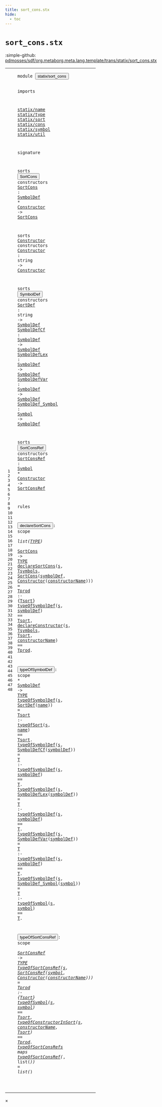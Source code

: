 ```yaml
---
title: sort_cons.stx
hide:
  - toc
---
```


# `sort_cons.stx`

:simple-github: [pdmosses/sdf/org.metaborg.meta.lang.template/trans/statix/sort_cons.stx]

[pdmosses/sdf/org.metaborg.meta.lang.template/trans/statix/sort_cons.stx]: https://github.com/pdmosses/sdf/blob/master/org.metaborg.meta.lang.template/trans/statix/sort_cons.stx "The source file on GitHub"

<div class="stx"><table class="highlighttable"><tbody><tr><td class="linenos"><div class="linenodiv"><pre><span></span>1
2
3
4
5
6
7
8
9
10
11
12
13
14
15
16
17
18
19
20
21
22
23
24
25
26
27
28
29
30
31
32
33
34
35
36
37
38
39
40
41
42
43
44
45
46
47
48
</pre></div></td>
<td class="code"><pre><code><span class="keyword">module</span> <button class="modal-open" id="statix/sort_cons_0_7" title="Multi-file references" data-urls="../main.stx/#statix/sort_cons_17_3 ../production.stx/#statix/sort_cons_7_3 ../section/priority.stx/#statix/sort_cons_7_3 ../section/syntax.stx/#statix/sort_cons_9_3 ../section/template.stx/#statix/sort_cons_8_3"><span class="token sort_Id">statix/sort_cons</span></button>

<span class="keyword">imports</span>

  <a href="../name.stx/#statix/name_0_7" id="statix/name_4_2" title="Defined at ../name.stx line 1"><span class="token sort_Id">statix/name</span></a>
  <a href="../type.stx/#statix/type_0_7" id="statix/type_5_2" title="Defined at ../type.stx line 1"><span class="token sort_Id">statix/type</span></a>
  <a href="../sort.stx/#statix/sort_0_7" id="statix/sort_6_2" title="Defined at ../sort.stx line 1"><span class="token sort_Id">statix/sort</span></a>
  <a href="../cons.stx/#statix/cons_0_7" id="statix/cons_7_2" title="Defined at ../cons.stx line 1"><span class="token sort_Id">statix/cons</span></a>
  <a href="../symbol.stx/#statix/symbol_0_7" id="statix/symbol_8_2" title="Defined at ../symbol.stx line 1"><span class="token sort_Id">statix/symbol</span></a>
  <a href="../util.stx/#statix/util_0_7" id="statix/util_9_2" title="Defined at ../util.stx line 1"><span class="token sort_Id">statix/util</span></a>

<span class="keyword">signature</span>

  <span class="keyword">sorts</span> <span class="cons_SortDecl"><button class="modal-open" id="SortCons_13_8" title="Multi-file references" data-urls="#SortCons_15_43 ../section/syntax.stx/#SortCons_37_29 ../section/template.stx/#SortCons_20_34"><span class="token sort_Id">SortCons</span></button></span> <span class="keyword">constructors</span>
    <span class="cons_OpDecl"><a href="#SortCons_32_31" id="SortCons_14_4" title="Referenced at line 33"><span class="token sort_Id">SortCons</span></a> <span class="operator">:</span> <span class="cons_SimpleSort"><a href="#SymbolDef_19_8" id="SymbolDef_14_15" title="Defined at line 20"><span class="token sort_Id">SymbolDef</span></a></span> <span class="operator">*</span> <span class="cons_SimpleSort"><a href="#Constructor_16_8" id="Constructor_14_27" title="Defined at line 17"><span class="token sort_Id">Constructor</span></a></span> <span class="operator">-&gt;</span> <span class="cons_SimpleSort"><a href="#SortCons_13_8" id="SortCons_14_42" title="Defined at line 14"><span class="token sort_Id">SortCons</span></a></span></span>

  <span class="keyword">sorts</span> <span class="cons_SortDecl"><a href="#Constructor_14_27" id="Constructor_16_8" title="Referenced at line 15, 18, 28"><span class="token sort_Id">Constructor</span></a></span> <span class="keyword">constructors</span>
    <span class="cons_OpDecl"><a href="#Constructor_32_51" id="Constructor_17_4" title="Referenced at line 33, 45"><span class="token sort_Id">Constructor</span></a> <span class="operator">:</span> <span class="cons_StringSort">string</span> <span class="operator">-&gt;</span> <span class="cons_SimpleSort"><a href="#Constructor_16_8" id="Constructor_17_28" title="Defined at line 17"><span class="token sort_Id">Constructor</span></a></span></span>

  <span class="keyword">sorts</span> <span class="cons_SortDecl"><button class="modal-open" id="SymbolDef_19_8" title="Multi-file references" data-urls="#SymbolDef_15_16 ../production.stx/#SymbolDef_11_46 ../section/syntax.stx/#SymbolDef_36_29 ../section/template.stx/#SymbolDef_19_34"><span class="token sort_Id">SymbolDef</span></button></span> <span class="keyword">constructors</span>
    <span class="cons_OpDecl"><a href="#SortDef_37_21" id="SortDef_20_4" title="Referenced at line 38"><span class="token sort_Id">SortDef</span></a>          <span class="operator">:</span> <span class="cons_StringSort">string</span>    <span class="operator">-&gt;</span> <span class="cons_SimpleSort"><a href="#SymbolDef_19_8" id="SymbolDef_20_36" title="Defined at line 20"><span class="token sort_Id">SymbolDef</span></a></span></span>
    <span class="cons_OpDecl"><a href="#SymbolDefCf_38_21" id="SymbolDefCf_21_4" title="Referenced at line 39"><span class="token sort_Id">SymbolDefCf</span></a>      <span class="operator">:</span> <span class="cons_SimpleSort"><a href="#SymbolDef_19_8" id="SymbolDef_21_23" title="Defined at line 20"><span class="token sort_Id">SymbolDef</span></a></span> <span class="operator">-&gt;</span> <span class="cons_SimpleSort"><a href="#SymbolDef_19_8" id="SymbolDef_21_36" title="Defined at line 20"><span class="token sort_Id">SymbolDef</span></a></span></span>
    <span class="cons_OpDecl"><a href="#SymbolDefLex_39_21" id="SymbolDefLex_22_4" title="Referenced at line 40"><span class="token sort_Id">SymbolDefLex</span></a>     <span class="operator">:</span> <span class="cons_SimpleSort"><a href="#SymbolDef_19_8" id="SymbolDef_22_23" title="Defined at line 20"><span class="token sort_Id">SymbolDef</span></a></span> <span class="operator">-&gt;</span> <span class="cons_SimpleSort"><a href="#SymbolDef_19_8" id="SymbolDef_22_36" title="Defined at line 20"><span class="token sort_Id">SymbolDef</span></a></span></span>
    <span class="cons_OpDecl"><a href="#SymbolDefVar_40_21" id="SymbolDefVar_23_4" title="Referenced at line 41"><span class="token sort_Id">SymbolDefVar</span></a>     <span class="operator">:</span> <span class="cons_SimpleSort"><a href="#SymbolDef_19_8" id="SymbolDef_23_23" title="Defined at line 20"><span class="token sort_Id">SymbolDef</span></a></span> <span class="operator">-&gt;</span> <span class="cons_SimpleSort"><a href="#SymbolDef_19_8" id="SymbolDef_23_36" title="Defined at line 20"><span class="token sort_Id">SymbolDef</span></a></span></span>
    <span class="cons_OpDecl"><a href="#SymbolDef_Symbol_41_21" id="SymbolDef_Symbol_24_4" title="Referenced at line 42"><span class="token sort_Id">SymbolDef_Symbol</span></a> <span class="operator">:</span> <span class="cons_SimpleSort"><a href="../symbol.stx/#Symbol_10_8" id="Symbol_24_23" title="Defined at ../symbol.stx line 11"><span class="token sort_Id">Symbol</span></a></span>    <span class="operator">-&gt;</span> <span class="cons_SimpleSort"><a href="#SymbolDef_19_8" id="SymbolDef_24_36" title="Defined at line 20"><span class="token sort_Id">SymbolDef</span></a></span></span>

  <span class="keyword">sorts</span> <span class="cons_SortDecl"><button class="modal-open" id="SortConsRef_26_8" title="Multi-file references" data-urls="#SortConsRef_28_43 ../section/priority.stx/#SortConsRef_26_22"><span class="token sort_Id">SortConsRef</span></button></span> <span class="keyword">constructors</span>
    <span class="cons_OpDecl"><a href="#SortConsRef_44_23" id="SortConsRef_27_4" title="Referenced at line 45"><span class="token sort_Id">SortConsRef</span></a> <span class="operator">:</span> <span class="cons_SimpleSort"><a href="../symbol.stx/#Symbol_10_8" id="Symbol_27_18" title="Defined at ../symbol.stx line 11"><span class="token sort_Id">Symbol</span></a></span> <span class="operator">*</span> <span class="cons_SimpleSort"><a href="#Constructor_16_8" id="Constructor_27_27" title="Defined at line 17"><span class="token sort_Id">Constructor</span></a></span> <span class="operator">-&gt;</span> <span class="cons_SimpleSort"><a href="#SortConsRef_26_8" id="SortConsRef_27_42" title="Defined at line 27"><span class="token sort_Id">SortConsRef</span></a></span></span>

<span class="keyword">rules</span>

  <button class="modal-open" id="declareSortCons_31_2" title="Multi-file references" data-urls="#declareSortCons_33_3 ../section/syntax.stx/#declareSortCons_78_5 ../section/template.stx/#declareSortCons_57_5"><span class="token sort_Id">declareSortCons</span></button><span class="operator">:</span> <span class="cons_ScopeSort">scope</span> <span class="operator">*</span> <span class="keyword">list</span><span class="operator">(</span><span class="cons_SimpleSort"><a href="../type.stx/#TYPE_4_8" id="TYPE_31_32" title="Defined at ../type.stx line 5"><span class="token sort_Id">TYPE</span></a></span><span class="operator">)</span> <span class="operator">*</span> <span class="cons_SimpleSort"><a href="#SortCons_13_8" id="SortCons_31_40" title="Defined at line 14"><span class="token sort_Id">SortCons</span></a></span> <span class="operator">-&gt;</span> <span class="cons_SimpleSort"><a href="../type.stx/#TYPE_4_8" id="TYPE_31_52" title="Defined at ../type.stx line 5"><span class="token sort_Id">TYPE</span></a></span>
  <a href="#declareSortCons_31_2" id="declareSortCons_32_2" title="Defined at line 32"><span class="token sort_Id">declareSortCons</span></a><span class="operator">(</span><span class="cons_Var"><a href="#s_33_20" id="s_32_18" title="Referenced at line 34, 35"><span class="token sort_Id">s</span></a></span><span class="operator">,</span> <span class="cons_Var"><a href="#Tsymbols_34_26" id="Tsymbols_32_21" title="Referenced at line 35"><span class="token sort_Id">Tsymbols</span></a></span><span class="operator">,</span> <span class="cons_Op"><a href="#SortCons_14_4" id="SortCons_32_31" title="Defined at line 15"><span class="token sort_Id">SortCons</span></a><span class="operator">(</span><span class="cons_Var"><a href="#symbolDef_33_23" id="symbolDef_32_40" title="Referenced at line 34"><span class="token sort_Id">symbolDef</span></a></span><span class="operator">,</span> <span class="cons_Op"><a href="#Constructor_17_4" id="Constructor_32_51" title="Defined at line 18"><span class="token sort_Id">Constructor</span></a><span class="operator">(</span><span class="cons_Var"><a href="#constructorName_34_43" id="constructorName_32_63" title="Referenced at line 35"><span class="token sort_Id">constructorName</span></a></span>)</span>)</span><span class="operator">)</span> <span class="operator">=</span> <span class="cons_Var"><a href="#Tprod_34_63" id="Tprod_32_84" title="Referenced at line 35"><span class="token sort_Id">Tprod</span></a></span> <span class="operator">:-</span> <span class="operator">{</span><span class="cons_Var"><a href="#Tsort_33_37" id="Tsort_32_94" title="Referenced at line 34, 35"><span class="token sort_Id">Tsort</span></a></span><span class="operator">}</span>
    <a href="#typeOfSymbolDef_36_2" id="typeOfSymbolDef_33_4" title="Defined at line 37"><span class="token sort_Id">typeOfSymbolDef</span></a><span class="operator">(</span><span class="cons_Var"><a href="#s_32_18" id="s_33_20" title="Defined at line 33"><span class="token sort_Id">s</span></a></span><span class="operator">,</span> <span class="cons_Var"><a href="#symbolDef_32_40" id="symbolDef_33_23" title="Defined at line 33"><span class="token sort_Id">symbolDef</span></a></span><span class="operator">)</span> <span class="operator">==</span> <span class="cons_Var"><a href="#Tsort_32_94" id="Tsort_33_37" title="Defined at line 33"><span class="token sort_Id">Tsort</span></a></span><span class="operator">,</span>
    <a href="../cons.stx/#declareConstructor_10_2" id="declareConstructor_34_4" title="Defined at ../cons.stx line 11"><span class="token sort_Id">declareConstructor</span></a><span class="operator">(</span><span class="cons_Var"><a href="#s_32_18" id="s_34_23" title="Defined at line 33"><span class="token sort_Id">s</span></a></span><span class="operator">,</span> <span class="cons_Var"><a href="#Tsymbols_32_21" id="Tsymbols_34_26" title="Defined at line 33"><span class="token sort_Id">Tsymbols</span></a></span><span class="operator">,</span> <span class="cons_Var"><a href="#Tsort_32_94" id="Tsort_34_36" title="Defined at line 33"><span class="token sort_Id">Tsort</span></a></span><span class="operator">,</span> <span class="cons_Var"><a href="#constructorName_32_63" id="constructorName_34_43" title="Defined at line 33"><span class="token sort_Id">constructorName</span></a></span><span class="operator">)</span> <span class="operator">==</span> <span class="cons_Var"><a href="#Tprod_32_84" id="Tprod_34_63" title="Defined at line 33"><span class="token sort_Id">Tprod</span></a></span><span class="operator">.</span>

  <button class="modal-open" id="typeOfSymbolDef_36_2" title="Multi-file references" data-urls="#typeOfSymbolDef_34_5 ../section/syntax.stx/#typeOfSymbolDef_71_5 ../section/template.stx/#typeOfSymbolDef_50_5"><span class="token sort_Id">typeOfSymbolDef</span></button><span class="operator">:</span> <span class="cons_ScopeSort">scope</span> <span class="operator">*</span> <span class="cons_SimpleSort"><a href="#SymbolDef_19_8" id="SymbolDef_36_27" title="Defined at line 20"><span class="token sort_Id">SymbolDef</span></a></span> <span class="operator">-&gt;</span> <span class="cons_SimpleSort"><a href="../type.stx/#TYPE_4_8" id="TYPE_36_40" title="Defined at ../type.stx line 5"><span class="token sort_Id">TYPE</span></a></span>
  <a href="#typeOfSymbolDef_36_2" id="typeOfSymbolDef_37_2" title="Defined at line 37"><span class="token sort_Id">typeOfSymbolDef</span></a><span class="operator">(</span><span class="cons_Var"><a href="#s_37_69" id="s_37_18" title="Referenced at line 38"><span class="token sort_Id">s</span></a></span><span class="operator">,</span> <span class="cons_Op"><a href="#SortDef_20_4" id="SortDef_37_21" title="Defined at line 21"><span class="token sort_Id">SortDef</span></a><span class="operator">(</span><span class="cons_Var"><a href="#name_37_72" id="name_37_29" title="Referenced at line 38"><span class="token sort_Id">name</span></a></span>)</span><span class="operator">)</span>            <span class="operator">=</span> <span class="cons_Var"><a href="#Tsort_37_91" id="Tsort_37_49" title="Referenced at line 38"><span class="token sort_Id">Tsort</span></a></span> <span class="operator">:-</span> <a href="../sort.stx/#typeOfSort_27_2" id="typeOfSort_37_58" title="Defined at ../sort.stx line 28"><span class="token sort_Id">typeOfSort</span></a><span class="operator">(</span><span class="cons_Var"><a href="#s_37_18" id="s_37_69" title="Defined at line 38"><span class="token sort_Id">s</span></a></span><span class="operator">,</span> <span class="cons_Var"><a href="#name_37_29" id="name_37_72" title="Defined at line 38"><span class="token sort_Id">name</span></a></span><span class="operator">)</span>           <span class="operator">==</span> <span class="cons_Var"><a href="#Tsort_37_49" id="Tsort_37_91" title="Defined at line 38"><span class="token sort_Id">Tsort</span></a></span><span class="operator">.</span>
  <a href="#typeOfSymbolDef_36_2" id="typeOfSymbolDef_38_2" title="Defined at line 37"><span class="token sort_Id">typeOfSymbolDef</span></a><span class="operator">(</span><span class="cons_Var"><a href="#s_38_74" id="s_38_18" title="Referenced at line 39"><span class="token sort_Id">s</span></a></span><span class="operator">,</span> <span class="cons_Op"><a href="#SymbolDefCf_21_4" id="SymbolDefCf_38_21" title="Defined at line 22"><span class="token sort_Id">SymbolDefCf</span></a><span class="operator">(</span><span class="cons_Var"><a href="#symbolDef_38_77" id="symbolDef_38_33" title="Referenced at line 39"><span class="token sort_Id">symbolDef</span></a></span>)</span><span class="operator">)</span>   <span class="operator">=</span> <span class="cons_Var"><a href="#T_38_91" id="T_38_49" title="Referenced at line 39"><span class="token sort_Id">T</span></a></span>     <span class="operator">:-</span> <a href="#typeOfSymbolDef_36_2" id="typeOfSymbolDef_38_58" title="Defined at line 37"><span class="token sort_Id">typeOfSymbolDef</span></a><span class="operator">(</span><span class="cons_Var"><a href="#s_38_18" id="s_38_74" title="Defined at line 39"><span class="token sort_Id">s</span></a></span><span class="operator">,</span> <span class="cons_Var"><a href="#symbolDef_38_33" id="symbolDef_38_77" title="Defined at line 39"><span class="token sort_Id">symbolDef</span></a></span><span class="operator">)</span> <span class="operator">==</span> <span class="cons_Var"><a href="#T_38_49" id="T_38_91" title="Defined at line 39"><span class="token sort_Id">T</span></a></span><span class="operator">.</span>
  <a href="#typeOfSymbolDef_36_2" id="typeOfSymbolDef_39_2" title="Defined at line 37"><span class="token sort_Id">typeOfSymbolDef</span></a><span class="operator">(</span><span class="cons_Var"><a href="#s_39_74" id="s_39_18" title="Referenced at line 40"><span class="token sort_Id">s</span></a></span><span class="operator">,</span> <span class="cons_Op"><a href="#SymbolDefLex_22_4" id="SymbolDefLex_39_21" title="Defined at line 23"><span class="token sort_Id">SymbolDefLex</span></a><span class="operator">(</span><span class="cons_Var"><a href="#symbolDef_39_77" id="symbolDef_39_34" title="Referenced at line 40"><span class="token sort_Id">symbolDef</span></a></span>)</span><span class="operator">)</span>  <span class="operator">=</span> <span class="cons_Var"><a href="#T_39_91" id="T_39_49" title="Referenced at line 40"><span class="token sort_Id">T</span></a></span>     <span class="operator">:-</span> <a href="#typeOfSymbolDef_36_2" id="typeOfSymbolDef_39_58" title="Defined at line 37"><span class="token sort_Id">typeOfSymbolDef</span></a><span class="operator">(</span><span class="cons_Var"><a href="#s_39_18" id="s_39_74" title="Defined at line 40"><span class="token sort_Id">s</span></a></span><span class="operator">,</span> <span class="cons_Var"><a href="#symbolDef_39_34" id="symbolDef_39_77" title="Defined at line 40"><span class="token sort_Id">symbolDef</span></a></span><span class="operator">)</span> <span class="operator">==</span> <span class="cons_Var"><a href="#T_39_49" id="T_39_91" title="Defined at line 40"><span class="token sort_Id">T</span></a></span><span class="operator">.</span>
  <a href="#typeOfSymbolDef_36_2" id="typeOfSymbolDef_40_2" title="Defined at line 37"><span class="token sort_Id">typeOfSymbolDef</span></a><span class="operator">(</span><span class="cons_Var"><a href="#s_40_74" id="s_40_18" title="Referenced at line 41"><span class="token sort_Id">s</span></a></span><span class="operator">,</span> <span class="cons_Op"><a href="#SymbolDefVar_23_4" id="SymbolDefVar_40_21" title="Defined at line 24"><span class="token sort_Id">SymbolDefVar</span></a><span class="operator">(</span><span class="cons_Var"><a href="#symbolDef_40_77" id="symbolDef_40_34" title="Referenced at line 41"><span class="token sort_Id">symbolDef</span></a></span>)</span><span class="operator">)</span>  <span class="operator">=</span> <span class="cons_Var"><a href="#T_40_91" id="T_40_49" title="Referenced at line 41"><span class="token sort_Id">T</span></a></span>     <span class="operator">:-</span> <a href="#typeOfSymbolDef_36_2" id="typeOfSymbolDef_40_58" title="Defined at line 37"><span class="token sort_Id">typeOfSymbolDef</span></a><span class="operator">(</span><span class="cons_Var"><a href="#s_40_18" id="s_40_74" title="Defined at line 41"><span class="token sort_Id">s</span></a></span><span class="operator">,</span> <span class="cons_Var"><a href="#symbolDef_40_34" id="symbolDef_40_77" title="Defined at line 41"><span class="token sort_Id">symbolDef</span></a></span><span class="operator">)</span> <span class="operator">==</span> <span class="cons_Var"><a href="#T_40_49" id="T_40_91" title="Defined at line 41"><span class="token sort_Id">T</span></a></span><span class="operator">.</span>
  <a href="#typeOfSymbolDef_36_2" id="typeOfSymbolDef_41_2" title="Defined at line 37"><span class="token sort_Id">typeOfSymbolDef</span></a><span class="operator">(</span><span class="cons_Var"><a href="#s_41_71" id="s_41_18" title="Referenced at line 42"><span class="token sort_Id">s</span></a></span><span class="operator">,</span> <span class="cons_Op"><a href="#SymbolDef_Symbol_24_4" id="SymbolDef_Symbol_41_21" title="Defined at line 25"><span class="token sort_Id">SymbolDef_Symbol</span></a><span class="operator">(</span><span class="cons_Var"><a href="#symbol_41_74" id="symbol_41_38" title="Referenced at line 42"><span class="token sort_Id">symbol</span></a></span>)</span><span class="operator">)</span> <span class="operator">=</span> <span class="cons_Var"><a href="#T_41_91" id="T_41_49" title="Referenced at line 42"><span class="token sort_Id">T</span></a></span>     <span class="operator">:-</span> <a href="../symbol.stx/#typeOfSymbol_35_2" id="typeOfSymbol_41_58" title="Defined at ../symbol.stx line 36"><span class="token sort_Id">typeOfSymbol</span></a><span class="operator">(</span><span class="cons_Var"><a href="#s_41_18" id="s_41_71" title="Defined at line 42"><span class="token sort_Id">s</span></a></span><span class="operator">,</span> <span class="cons_Var"><a href="#symbol_41_38" id="symbol_41_74" title="Defined at line 42"><span class="token sort_Id">symbol</span></a></span><span class="operator">)</span>       <span class="operator">==</span> <span class="cons_Var"><a href="#T_41_49" id="T_41_91" title="Defined at line 42"><span class="token sort_Id">T</span></a></span><span class="operator">.</span>

  <button class="modal-open" id="typeOfSortConsRef_43_2" title="Multi-file references" data-urls="#typeOfSortConsRef_45_3 ../section/priority.stx/#typeOfSortConsRef_56_53"><span class="token sort_Id">typeOfSortConsRef</span></button><span class="operator">:</span> <span class="cons_ScopeSort">scope</span> <span class="operator">*</span> <span class="cons_SimpleSort"><a href="#SortConsRef_26_8" id="SortConsRef_43_29" title="Defined at line 27"><span class="token sort_Id">SortConsRef</span></a></span> <span class="operator">-&gt;</span> <span class="cons_SimpleSort"><a href="../type.stx/#TYPE_4_8" id="TYPE_43_44" title="Defined at ../type.stx line 5"><span class="token sort_Id">TYPE</span></a></span>
  <a href="#typeOfSortConsRef_43_2" id="typeOfSortConsRef_44_2" title="Defined at line 44"><span class="token sort_Id">typeOfSortConsRef</span></a><span class="operator">(</span><span class="cons_Var"><a href="#s_45_17" id="s_44_20" title="Referenced at line 46, 47"><span class="token sort_Id">s</span></a></span><span class="operator">,</span> <span class="cons_Op"><a href="#SortConsRef_27_4" id="SortConsRef_44_23" title="Defined at line 28"><span class="token sort_Id">SortConsRef</span></a><span class="operator">(</span><span class="cons_Var"><a href="#symbol_45_20" id="symbol_44_35" title="Referenced at line 46"><span class="token sort_Id">symbol</span></a></span><span class="operator">,</span> <span class="cons_Op"><a href="#Constructor_17_4" id="Constructor_44_43" title="Defined at line 18"><span class="token sort_Id">Constructor</span></a><span class="operator">(</span><span class="cons_Var"><a href="#constructorName_46_31" id="constructorName_44_55" title="Referenced at line 47"><span class="token sort_Id">constructorName</span></a></span>)</span>)</span><span class="operator">)</span> <span class="operator">=</span> <span class="cons_Var"><a href="#Tprod_46_58" id="Tprod_44_76" title="Referenced at line 47"><span class="token sort_Id">Tprod</span></a></span> <span class="operator">:-</span> <span class="operator">{</span><span class="cons_Var"><a href="#Tsort_45_31" id="Tsort_44_86" title="Referenced at line 46, 47"><span class="token sort_Id">Tsort</span></a></span><span class="operator">}</span>
    <a href="../symbol.stx/#typeOfSymbol_35_2" id="typeOfSymbol_45_4" title="Defined at ../symbol.stx line 36"><span class="token sort_Id">typeOfSymbol</span></a><span class="operator">(</span><span class="cons_Var"><a href="#s_44_20" id="s_45_17" title="Defined at line 45"><span class="token sort_Id">s</span></a></span><span class="operator">,</span> <span class="cons_Var"><a href="#symbol_44_35" id="symbol_45_20" title="Defined at line 45"><span class="token sort_Id">symbol</span></a></span><span class="operator">)</span> <span class="operator">==</span> <span class="cons_Var"><a href="#Tsort_44_86" id="Tsort_45_31" title="Defined at line 45"><span class="token sort_Id">Tsort</span></a></span><span class="operator">,</span>
    <a href="../cons.stx/#typeOfConstructorInSort_31_2" id="typeOfConstructorInSort_46_4" title="Defined at ../cons.stx line 32"><span class="token sort_Id">typeOfConstructorInSort</span></a><span class="operator">(</span><span class="cons_Var"><a href="#s_44_20" id="s_46_28" title="Defined at line 45"><span class="token sort_Id">s</span></a></span><span class="operator">,</span> <span class="cons_Var"><a href="#constructorName_44_55" id="constructorName_46_31" title="Defined at line 45"><span class="token sort_Id">constructorName</span></a></span><span class="operator">,</span> <span class="cons_Var"><a href="#Tsort_44_86" id="Tsort_46_48" title="Defined at line 45"><span class="token sort_Id">Tsort</span></a></span><span class="operator">)</span> <span class="operator">==</span> <span class="cons_Var"><a href="#Tprod_44_76" id="Tprod_46_58" title="Defined at line 45"><span class="token sort_Id">Tprod</span></a></span><span class="operator">.</span>
  <a href="../section/priority.stx/#typeOfSortConsRefs_56_52" id="typeOfSortConsRefs_47_2" title="Referenced at ../section/priority.stx line 57, 58"><span class="token sort_Id">typeOfSortConsRefs</span></a> <span class="keyword">maps</span> <a href="#typeOfSortConsRef_43_2" id="typeOfSortConsRef_47_26" title="Defined at line 44"><span class="token sort_Id">typeOfSortConsRef</span></a><span class="operator">(*,</span> <span class="keyword">list</span><span class="operator">(*))</span> <span class="operator">=</span> <span class="keyword">list</span><span class="operator">(*)</span>

</code></pre></td></tr></tbody></table></div>

<div id="modal">
  <div id="modal-content">
    <span id="modal-close">&times;</span>
    <h2 id="modal-h2"></h2>
    <p  id="modal-p"></p>
    <ul id="modal-ul"></ul>
  </div>
</div>
